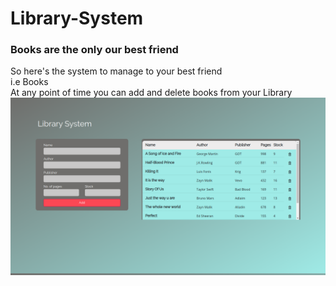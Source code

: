 # Library-System

<h3> Books are the only our best friend</h3>
So here's the system to manage to your best friend <br>
i.e Books <br>
At any point of time you can add and delete books from your Library

<img src='https://raw.githubusercontent.com/Hrushi2406/Library-System/master/Screenshot%20from%202019-10-19%2015-51-45.png' />
